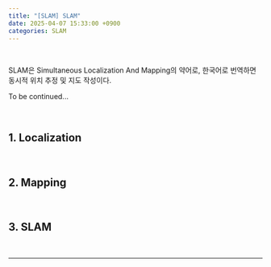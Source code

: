 ```yaml
---
title: "[SLAM] SLAM"
date: 2025-04-07 15:33:00 +0900
categories: SLAM
---
```


<br>

SLAM은 Simultaneous Localization And Mapping의 약어로, 한국어로 번역하면 동시적 위치 추정 및 지도 작성이다.  

To be continued...

<br>

## 1. Localization

<br>

## 2. Mapping

<br>

## 3. SLAM

<br>

---

&nbsp;